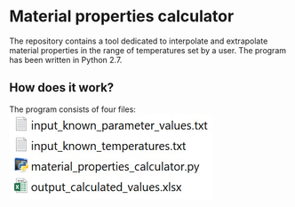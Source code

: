 # Material properties calculator
The repository contains a tool dedicated to interpolate and extrapolate material properties in the range of temperatures set by a user. The program has been written in Python 2.7.

## How does it work?

The program consists of four files:
![Figure 1](https://github.com/MyProjectsMK/Material_properties_calculator/blob/master/README_figure1.jpg)


